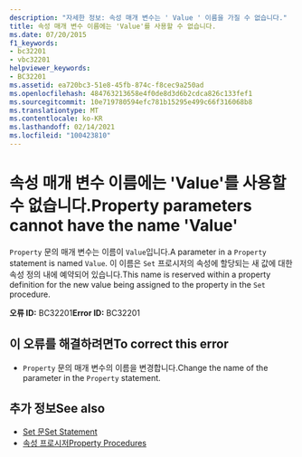 ```yaml
---
description: "자세한 정보: 속성 매개 변수는 ' Value ' 이름을 가질 수 없습니다."
title: 속성 매개 변수 이름에는 'Value'를 사용할 수 없습니다.
ms.date: 07/20/2015
f1_keywords:
- bc32201
- vbc32201
helpviewer_keywords:
- BC32201
ms.assetid: ea720bc3-51e8-45fb-874c-f8cec9a250ad
ms.openlocfilehash: 484763213658e4f0de8d3d6b2cdca826c133fef1
ms.sourcegitcommit: 10e719780594efc781b15295e499c66f316068b8
ms.translationtype: MT
ms.contentlocale: ko-KR
ms.lasthandoff: 02/14/2021
ms.locfileid: "100423810"
---
```

# <a name="property-parameters-cannot-have-the-name-value"></a><span data-ttu-id="c3790-103">속성 매개 변수 이름에는 'Value'를 사용할 수 없습니다.</span><span class="sxs-lookup"><span data-stu-id="c3790-103">Property parameters cannot have the name 'Value'</span></span>

<span data-ttu-id="c3790-104">`Property` 문의 매개 변수는 이름이 `Value`입니다.</span><span class="sxs-lookup"><span data-stu-id="c3790-104">A parameter in a `Property` statement is named `Value`.</span></span> <span data-ttu-id="c3790-105">이 이름은 `Set` 프로시저의 속성에 할당되는 새 값에 대한 속성 정의 내에 예약되어 있습니다.</span><span class="sxs-lookup"><span data-stu-id="c3790-105">This name is reserved within a property definition for the new value being assigned to the property in the `Set` procedure.</span></span>  
  
 <span data-ttu-id="c3790-106">**오류 ID:** BC32201</span><span class="sxs-lookup"><span data-stu-id="c3790-106">**Error ID:** BC32201</span></span>  
  
## <a name="to-correct-this-error"></a><span data-ttu-id="c3790-107">이 오류를 해결하려면</span><span class="sxs-lookup"><span data-stu-id="c3790-107">To correct this error</span></span>  
  
- <span data-ttu-id="c3790-108">`Property` 문의 매개 변수의 이름을 변경합니다.</span><span class="sxs-lookup"><span data-stu-id="c3790-108">Change the name of the parameter in the `Property` statement.</span></span>  
  
## <a name="see-also"></a><span data-ttu-id="c3790-109">추가 정보</span><span class="sxs-lookup"><span data-stu-id="c3790-109">See also</span></span>

- [<span data-ttu-id="c3790-110">Set 문</span><span class="sxs-lookup"><span data-stu-id="c3790-110">Set Statement</span></span>](../language-reference/statements/set-statement.md)
- [<span data-ttu-id="c3790-111">속성 프로시저</span><span class="sxs-lookup"><span data-stu-id="c3790-111">Property Procedures</span></span>](../programming-guide/language-features/procedures/property-procedures.md)
